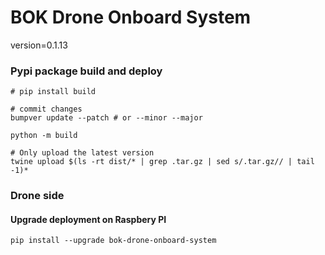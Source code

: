 # BOK Drone Onboard System
version=0.1.13


### Pypi package build and deploy
    # pip install build

    # commit changes
    bumpver update --patch # or --minor --major

    python -m build

    # Only upload the latest version
    twine upload $(ls -rt dist/* | grep .tar.gz | sed s/.tar.gz// | tail -1)*


### Drone side
#### Upgrade deployment on Raspbery PI

    pip install --upgrade bok-drone-onboard-system

